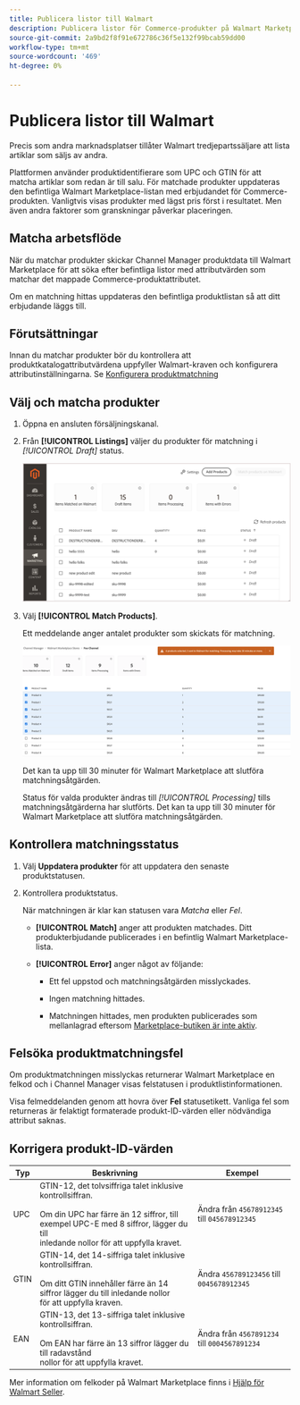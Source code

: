 ```yaml
---
title: Publicera listor till Walmart
description: Publicera listor för Commerce-produkter på Walmart Marketplace för att börja sälja.
source-git-commit: 2a9bd2f8f91e672786c36f5e132f99bcab59dd00
workflow-type: tm+mt
source-wordcount: '469'
ht-degree: 0%

---
```


# Publicera listor till Walmart

Precis som andra marknadsplatser tillåter Walmart tredjepartssäljare att lista artiklar som säljs av andra.

Plattformen använder produktidentifierare som UPC och GTIN för att matcha artiklar som redan är till salu.
För matchade produkter uppdateras den befintliga Walmart Marketplace-listan med erbjudandet för Commerce-produkten.
Vanligtvis visas produkter med lägst pris först i resultatet. Men även andra faktorer som granskningar påverkar placeringen.

## Matcha arbetsflöde

När du matchar produkter skickar Channel Manager produktdata till Walmart Marketplace för att söka efter befintliga listor med attributvärden som matchar det mappade Commerce-produktattributet.

Om en matchning hittas uppdateras den befintliga produktlistan så att ditt erbjudande läggs till.

## Förutsättningar

Innan du matchar produkter bör du kontrollera att produktkatalogattributvärdena uppfyller Walmart-kraven och konfigurera attributinställningarna. Se [Konfigurera produktmatchning](map-product-attributes-for-matching.md)

## Välj och matcha produkter

1. Öppna en ansluten försäljningskanal.

1. Från **[!UICONTROL Listings]** väljer du produkter för matchning i *[!UICONTROL Draft]* status.

   ![Välj produkter från listor och skicka för matchning](assets/products-in-marketplace-sales-channel.png)

1. Välj **[!UICONTROL Match Products]**.

   Ett meddelande anger antalet produkter som skickats för matchning.

   ![Skicka produkter till den anslutna försäljningskanalen](assets/products-submit-for-matching.png)

   Det kan ta upp till 30 minuter för Walmart Marketplace att slutföra matchningsåtgärden.

   Status för valda produkter ändras till *[!UICONTROL Processing]* tills matchningsåtgärderna har slutförts. Det kan ta upp till 30 minuter för Walmart Marketplace att slutföra matchningsåtgärden.

## Kontrollera matchningsstatus

1. Välj **Uppdatera produkter** för att uppdatera den senaste produktstatusen.

1. Kontrollera produktstatus.

   När matchningen är klar kan statusen vara *Matcha* eller *Fel*.

   * **[!UICONTROL Match]** anger att produkten matchades. Ditt produkterbjudande publicerades i en befintlig Walmart Marketplace-lista.

   * **[!UICONTROL Error]** anger något av följande:

      * Ett fel uppstod och matchningsåtgärden misslyckades.

      * Ingen matchning hittades.

      * Matchningen hittades, men produkten publicerades som mellanlagrad eftersom [Marketplace-butiken är inte aktiv](walmart-prerequisites.md#walmart-marketplace-store-status).

## Felsöka produktmatchningsfel

Om produktmatchningen misslyckas returnerar Walmart Marketplace en felkod och i Channel Manager visas felstatusen i produktlistinformationen.

Visa felmeddelanden genom att hovra över **Fel** statusetikett. Vanliga fel som returneras är felaktigt formaterade produkt-ID-värden eller nödvändiga attribut saknas.

## Korrigera produkt-ID-värden

| Typ | Beskrivning | Exempel |
|------|------------------------------------------------------------------------------------------------------------------------------------------------------------------------------------|---------------------------------------------|
| UPC | GTIN-12, det tolvsiffriga talet inklusive kontrollsiffran.</br></br>Om din UPC har färre än 12 siffror, till exempel UPC-E med 8 siffror, lägger du till</br>inledande nollor för att uppfylla kravet. | Ändra från `45678912345` till `045678912345` |
| GTIN | GTIN-14, det 14-siffriga talet inklusive kontrollsiffran.</br></br>Om ditt GTIN innehåller färre än 14 siffror lägger du till inledande nollor </br>för att uppfylla kraven. | Ändra `456789123456` till `0045678912345` |
| EAN | GTIN-13, det 13-siffriga talet inklusive kontrollsiffran.</br></br>Om EAN har färre än 13 siffror lägger du till radavstånd</br>nollor för att uppfylla kravet. | Ändra från `4567891234` till `0004567891234` |

Mer information om felkoder på Walmart Marketplace finns i [Hjälp för Walmart Seller](https://sellerhelp.walmart.com/s/guide?article=000005844).
